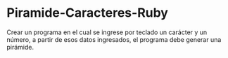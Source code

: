 # Piramide-Caracteres-Ruby
Crear un programa en el cual se ingrese por teclado un carácter y un número,     a partir de esos datos ingresados, el programa debe generar una pirámide.     
